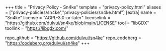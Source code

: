 +++
title = "Privacy Policy - Sn4ke"
template = "privacy-policy.html"
aliases = ["privacy-policies/sn4ke","privacy-policies/sn4ke.html"]
[extra]
name = "Sn4ke"
license = "AGPL-3.0-or-later"
licenselink = "https://github.com/dulvui/sn4ke/blob/main/LICENSE"
tool = "libGDX"
toollink = "https://libgdx.com/"

repo_github = "https://github.com/dulvui/sn4ke"
repo_codeberg = "https://codeberg.org/dulvui/sn4ke"
+++
